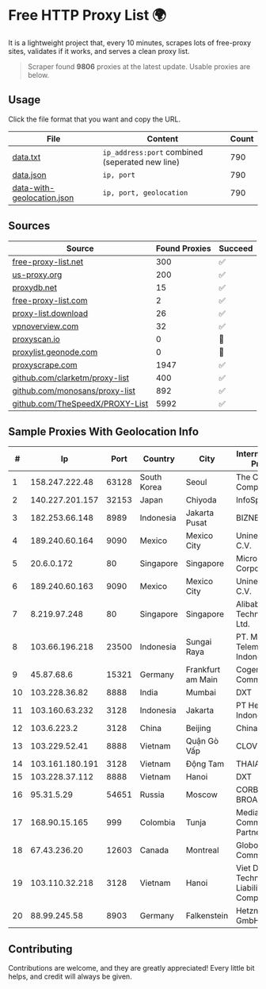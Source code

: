 
# Free HTTP Proxy List 🌍

It is a lightweight project that, every 10 minutes, scrapes lots of free-proxy sites, validates if it works, and serves a clean proxy list.


> Scraper found **9806** proxies at the latest update. Usable proxies are below.

## Usage

Click the file format that you want and copy the URL.


|File|Content|Count|
|----|-------|-----|
|[data.txt](https://raw.githubusercontent.com/themiralay/Proxy-List-World/master/data.txt)|`ip_address:port` combined (seperated new line)|790|
|[data.json](https://raw.githubusercontent.com/themiralay/Proxy-List-World/master/data.json)|`ip, port`|790|
|[data-with-geolocation.json](https://raw.githubusercontent.com/themiralay/Proxy-List-World/master/data-with-geolocation.json)|`ip, port, geolocation`|790|

## Sources

|Source|Found Proxies|Succeed|
|------|-------------|-------|
|[free-proxy-list.net](https://free-proxy-list.net)|300|✅|
|[us-proxy.org](https://www.us-proxy.org)|200|✅|
|[proxydb.net](http://proxydb.net)|15|✅|
|[free-proxy-list.com](https://free-proxy-list.com/?page=&port=&type%5B%5D=http&type%5B%5D=https&up_time=0&search=Search)|2|✅|
|[proxy-list.download](https://www.proxy-list.download/HTTP)|26|✅|
|[vpnoverview.com](https://vpnoverview.com/privacy/anonymous-browsing/free-proxy-servers)|32|✅|
|[proxyscan.io](https://www.proxyscan.io)|0|🚫|
|[proxylist.geonode.com](https://proxylist.geonode.com/api/proxy-list?limit=300&page=1&sort_by=lastChecked&sort_type=desc&protocols=http,https)|0|🚫|
|[proxyscrape.com](https://api.proxyscrape.com/v2/?request=displayproxies&protocol=http&timeout=10000&country=all&ssl=all&anonymity=all)|1947|✅|
|[github.com/clarketm/proxy-list](https://raw.githubusercontent.com/clarketm/proxy-list/master/proxy-list-raw.txt)|400|✅|
|[github.com/monosans/proxy-list](https://raw.githubusercontent.com/monosans/proxy-list/main/proxies/http.txt)|892|✅|
|[github.com/TheSpeedX/PROXY-List](https://raw.githubusercontent.com/TheSpeedX/PROXY-List/master/http.txt)|5992|✅|


## Sample Proxies With Geolocation Info

|#|Ip|Port|Country|City|Internet Service Provider|
|-|--|----|-------|----|-------------------------|
|1|158.247.222.48|63128|South Korea|Seoul|The Constant Company, LLC|
|2|140.227.201.157|32153|Japan|Chiyoda|InfoSphere|
|3|182.253.66.148|8989|Indonesia|Jakarta Pusat|BIZNET|
|4|189.240.60.164|9090|Mexico|Mexico City|Uninet S.A. de C.V.|
|5|20.6.0.172|80|Singapore|Singapore|Microsoft Corporation|
|6|189.240.60.163|9090|Mexico|Mexico City|Uninet S.A. de C.V.|
|7|8.219.97.248|80|Singapore|Singapore|Alibaba (US) Technology Co., Ltd.|
|8|103.66.196.218|23500|Indonesia|Sungai Raya|PT. Mora Telematika Indonesia|
|9|45.87.68.6|15321|Germany|Frankfurt am Main|Cogent Communications|
|10|103.228.36.82|8888|India|Mumbai|DXT|
|11|103.160.63.232|3128|Indonesia|Jakarta|PT Herza Digital Indonesia|
|12|103.6.223.2|3128|China|Beijing|China Unicom|
|13|103.229.52.41|8888|Vietnam|Quận Gò Vấp|CLOVIET|
|14|103.161.180.191|3128|Vietnam|Động Tam|THAIAN|
|15|103.228.37.112|8888|Vietnam|Hanoi|DXT|
|16|95.31.5.29|54651|Russia|Moscow|CORBINA-BROADBAND|
|17|168.90.15.165|999|Colombia|Tunja|Media Commerce Partners S.A|
|18|67.43.236.20|12603|Canada|Montreal|GloboTech Communications|
|19|103.110.32.218|3128|Vietnam|Hanoi|Viet Digital Technology Liability Company|
|20|88.99.245.58|8903|Germany|Falkenstein|Hetzner Online GmbH|



## Contributing

Contributions are welcome, and they are greatly appreciated! Every
little bit helps, and credit will always be given.

